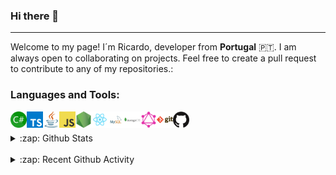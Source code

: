 ### Hi there 👋
---
Welcome to my page!
I´m Ricardo, developer from **Portugal** :portugal:. I am always open to collaborating on projects. Feel free to create a pull request to contribute to any of my repositories.:

### Languages and Tools:
<img align="left" alt="csharp" width="26px" src="https://raw.githubusercontent.com/github/explore/80688e429a7d4ef2fca1e82350fe8e3517d3494d/topics/csharp/csharp.png"/>
<img align="left" alt="typescript" width="26px" src="https://raw.githubusercontent.com/github/explore/80688e429a7d4ef2fca1e82350fe8e3517d3494d/topics/typescript/typescript.png"/>
<img align="left" alt="csharp" width="26px" src="https://raw.githubusercontent.com/github/explore/80688e429a7d4ef2fca1e82350fe8e3517d3494d/topics/java/java.png"/>
<img align="left" alt="javascript" width="26px" src="https://raw.githubusercontent.com/github/explore/80688e429a7d4ef2fca1e82350fe8e3517d3494d/topics/javascript/javascript.png"/>
<img align="left" alt="csharp" width="26px" src="https://raw.githubusercontent.com/github/explore/80688e429a7d4ef2fca1e82350fe8e3517d3494d/topics/nodejs/nodejs.png"/>
<img align="left" alt="react" width="26px" src="https://raw.githubusercontent.com/github/explore/80688e429a7d4ef2fca1e82350fe8e3517d3494d/topics/react/react.png"/>
<img align="left" alt="mysql" width="26px" src="https://raw.githubusercontent.com/github/explore/80688e429a7d4ef2fca1e82350fe8e3517d3494d/topics/mysql/mysql.png"/>
<img align="left" alt="mongodb" width="26px" src="https://raw.githubusercontent.com/github/explore/80688e429a7d4ef2fca1e82350fe8e3517d3494d/topics/mongodb/mongodb.png"/>
<img align="left" alt="graphql" width="26px" src="https://raw.githubusercontent.com/github/explore/5c058a388828bb5fde0bcafd4bc867b5bb3f26f3/topics/graphql/graphql.png"/>
<img align="left" alt="git" width="26px" src="https://raw.githubusercontent.com/github/explore/80688e429a7d4ef2fca1e82350fe8e3517d3494d/topics/git/git.png"/>
<img align="left" alt="github" width="26px" src="https://raw.githubusercontent.com/github/explore/78df643247d429f6cc873026c0622819ad797942/topics/github/github.png"/>

<br />

<!--START_SECTION:waka-->
<!--END_SECTION:waka-->

<br />

<details>
    <summary>:zap: Github Stats</summary>
        <a href="https://github.com/anuraghazra/github-readme-stats">
            <img align="center" src="https://github-readme-stats-seven-rho.vercel.app/api/top-langs/?username=Rhisiart" />
        </a>
        <a href="https://github.com/anuraghazra/github-readme-stats">
            <img align="center" src="https://github-readme-stats-seven-rho.vercel.app/api?username=Rhisiart&show_icons=true&line_height=27" alt="My github stats" />
        </a> 
</details>  

<br/>

<details>
    <summary>:zap: Recent Github Activity</summary>
    <!--START_SECTION:activity-->
    <!--END_SECTION:activity-->
</details>

